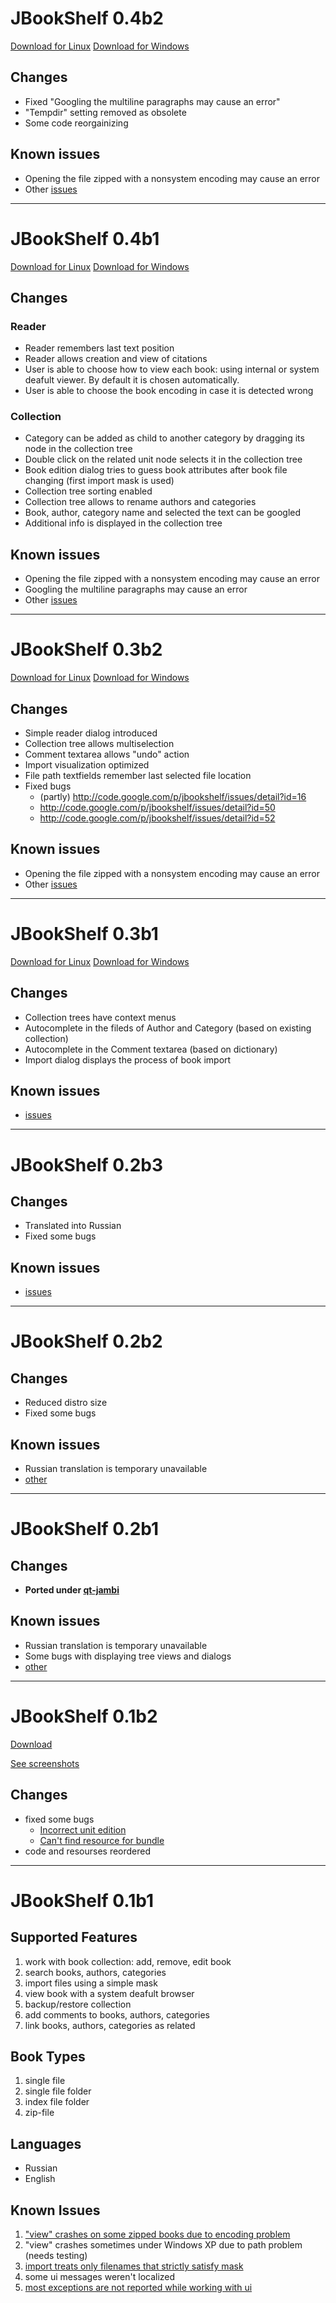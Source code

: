 # JBookShelf 0.4b2 #

[Download for Linux](http://jbookshelf.googlecode.com/files/jbookshelf-linux-0.4b2.zip)
[Download for Windows](http://jbookshelf.googlecode.com/files/jbookshelf-windows-0.4b2.zip)

## Changes ##

  * Fixed "Googling the multiline paragraphs may cause an error"
  * "Tempdir" setting removed as obsolete
  * Some code reorgainizing

## Known issues ##

  * Opening the file zipped with a nonsystem encoding may cause an error
  * Other [issues](http://code.google.com/p/jbookshelf/issues/list)


---


# JBookShelf 0.4b1 #

[Download for Linux](http://jbookshelf.googlecode.com/files/jbookshelf-linux-0.4b1.zip)
[Download for Windows](http://jbookshelf.googlecode.com/files/jbookshelf-windows-0.4b1.zip)

## Changes ##

### Reader ###

  * Reader remembers last text position
  * Reader allows creation and view of citations
  * User is able to choose how to view each book: using internal or system deafult viewer. By default it is chosen automatically.
  * User is able to choose the book encoding in case it is detected wrong

### Collection ###

  * Category can be added as child to another category by dragging its node in the collection tree
  * Double click on the related unit node selects it in the collection tree
  * Book edition dialog tries to guess book attributes after book file changing (first import mask is used)
  * Collection tree sorting enabled
  * Collection tree allows to rename authors and categories
  * Book, author, category name and selected the text can be googled
  * Additional info is displayed in the collection tree


## Known issues ##

  * Opening the file zipped with a nonsystem encoding may cause an error
  * Googling the multiline paragraphs may cause an error
  * Other [issues](http://code.google.com/p/jbookshelf/issues/list)


---


# JBookShelf 0.3b2 #

[Download for Linux](http://jbookshelf.googlecode.com/files/jbookshelf-linux-0.3b2.zip)
[Download for Windows](http://jbookshelf.googlecode.com/files/jbookshelf-windows-0.3b2.zip)

## Changes ##

  * Simple reader dialog introduced
  * Collection tree allows multiselection
  * Comment textarea allows "undo" action
  * Import visualization optimized
  * File path textfields remember last selected file location
  * Fixed bugs
    * (partly) http://code.google.com/p/jbookshelf/issues/detail?id=16
    * http://code.google.com/p/jbookshelf/issues/detail?id=50
    * http://code.google.com/p/jbookshelf/issues/detail?id=52

## Known issues ##

  * Opening the file zipped with a nonsystem encoding may cause an error
  * Other [issues](http://code.google.com/p/jbookshelf/issues/list)


---


# JBookShelf 0.3b1 #

[Download for Linux](http://jbookshelf.googlecode.com/files/jbookshelf-linux-0.3b1.zip)
[Download for Windows](http://jbookshelf.googlecode.com/files/jbookshelf-windows-0.3b1.zip)

## Changes ##

  * Collection trees have context menus
  * Autocomplete in the fileds of Author and Category (based on existing collection)
  * Autocomplete in the Comment textarea (based on dictionary)
  * Import dialog displays the process of book import

## Known issues ##

  * [issues](http://code.google.com/p/jbookshelf/issues/list)


---


# JBookShelf 0.2b3 #

## Changes ##

  * Translated into Russian
  * Fixed some bugs

## Known issues ##

  * [issues](http://code.google.com/p/jbookshelf/issues/list)


---


# JBookShelf 0.2b2 #

## Changes ##

  * Reduced distro size
  * Fixed some bugs

## Known issues ##

  * Russian translation is temporary unavailable
  * [other](http://code.google.com/p/jbookshelf/issues/list)

---


# JBookShelf 0.2b1 #

## Changes ##

  * **Ported under [qt-jambi](http://en.wikipedia.org/wiki/Qt/Jambi)**

## Known issues ##

  * Russian translation is temporary unavailable
  * Some bugs with displaying tree views and dialogs
  * [other](http://code.google.com/p/jbookshelf/issues/list)


---


# JBookShelf 0.1b2 #

[Download](http://jbookshelf.googlecode.com/files/jbookshelf-0.1b2.zip)

[See screenshots](http://code.google.com/p/jbookshelf/wiki/Screenshots)

## Changes ##

  * fixed some bugs
    * [Incorrect unit edition](http://code.google.com/p/jbookshelf/issues/detail?id=15)
    * [Can't find resource for bundle](http://code.google.com/p/jbookshelf/issues/detail?id=14)
  * code and resourses reordered


---


# JBookShelf 0.1b1 #

## Supported Features ##

  1. work with book collection: add, remove, edit book
  1. search books, authors, categories
  1. import files using a simple mask
  1. view book with a system deafult browser
  1. backup/restore collection
  1. add comments to books, authors, categories
  1. link books, authors, categories as related

## Book Types ##

  1. single file
  1. single file folder
  1. index file folder
  1. zip-file

## Languages ##

  * Russian
  * English

## Known Issues ##

  1. ["view" crashes on some zipped books due to encoding problem](http://code.google.com/p/jbookshelf/issues/detail?id=16)
  1. "view" crashes sometimes under Windows XP due to path problem (needs testing)
  1. [import treats only filenames that strictly satisfy mask](http://code.google.com/p/jbookshelf/issues/detail?id=17)
  1. some ui messages weren't localized
  1. [most exceptions are not reported while working with ui](http://code.google.com/p/jbookshelf/issues/detail?id=18)